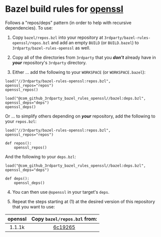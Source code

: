 # Bazel build rules for [openssl](https://github.com/openssl/openssl)

Follows a "repos/deps" pattern (in order to help with recursive dependencies). To use:

1. Copy `bazel/repos.bzl` into your repository at `3rdparty/bazel-rules-openssl/repos.bzl` and add an empty `BUILD` (or `BUILD.bazel`) to `3rdparty/bazel-rules-openssl` as well.

2. Copy all of the directories from `3rdparty` that you ***don't*** already have in ***your*** repository's `3rdparty` directory.

3. Either ... add the following to your `WORKSPACE` (or `WORKSPACE.bazel`):

```bazel
load("//3rdparty/bazel-rules-openssl:repos.bzl", openssl_repos="repos")
openssl_repos()

load("@com_github_3rdparty_bazel_rules_openssl//bazel:deps.bzl", openssl_deps="deps")
openssl_deps()
```

Or ... to simplify others depending on ***your*** repository, add the following to your `repos.bzl`:

```bazel
load("//3rdparty/bazel-rules-openssl:repos.bzl", openssl_repos="repos")

def repos():
    openssl_repos()
```

And the following to your `deps.bzl`:

```bazel
load("@com_github_3rdparty_bazel_rules_openssl//bazel:deps.bzl", openssl_deps="deps")

def deps():
    openssl_deps()
```

4. You can then use `@openssl` in your target's `deps`.

5. Repeat the steps starting at (1) at the desired version of this repository that you want to use:

| openssl | Copy `bazel/repos.bzl` from: |
| :---: | :--------------------------: |
| 1.1.1k | [6c19265](https://github.com/3rdparty/bazel-rules-openssl/tree/6c192654327727087113dc7f87f6322b6ed06ce5) |
